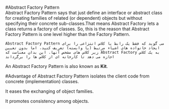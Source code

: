 #Abstract Factory Pattern   
Abstract Factory Pattern says that just define an interface or abstract class for creating families of related (or dependent) objects but without specifying their concrete sub-classes.That means Abstract Factory lets a class returns a factory of classes. So, this is the reason that Abstract Factory Pattern is one level higher than the Factory Pattern.

`Abstract Factory Pattern می گوید که فقط یک رابط یا کلاس انتزاعی را برای ایجاد خانواده های اشیاء مرتبط (یا وابسته) تعریف کنید، اما بدون تعیین زیر کلاس های مشخص آنها.
این بدان معناست که Abstract Factory به یک کلاس اجازه می دهد تا کارخانه ای از کلاس ها را برگرداند
`

An Abstract Factory Pattern is also known as **Kit**.

#Advantage of Abstract Factory Pattern
isolates the client code from concrete (implementation) classes.

It eases the exchanging of object families.

It promotes consistency among objects.



